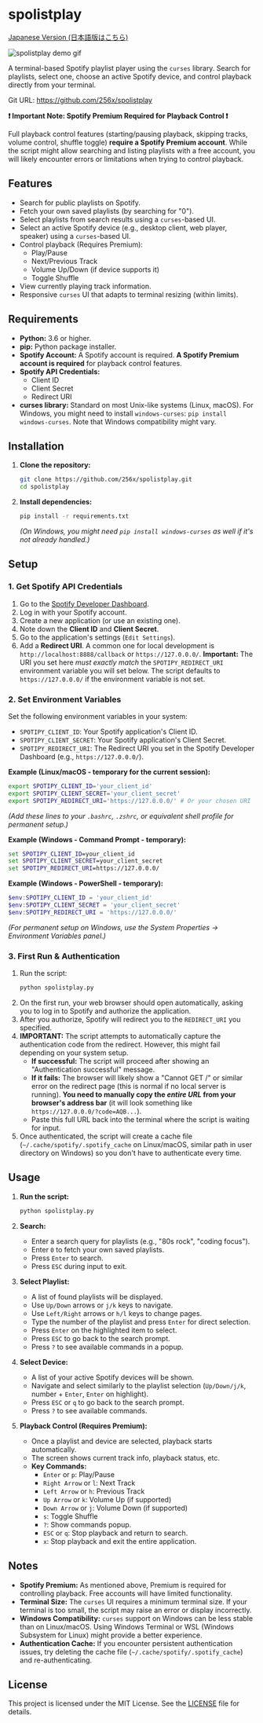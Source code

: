# spolistplay

[Japanese Version (日本語版はこちら)](README_jp.md)

![spolistplay demo gif](https://github.com/user-attachments/assets/ea13c0fb-af09-48e8-9b6b-1109919e3ccf)

A terminal-based Spotify playlist player using the `curses` library. Search for playlists, select one, choose an active Spotify device, and control playback directly from your terminal.

Git URL: https://github.com/256x/spolistplay

**❗ Important Note: Spotify Premium Required for Playback Control ❗**

Full playback control features (starting/pausing playback, skipping tracks, volume control, shuffle toggle) **require a Spotify Premium account**. While the script might allow searching and listing playlists with a free account, you will likely encounter errors or limitations when trying to control playback.

## Features

*   Search for public playlists on Spotify.
*   Fetch your own saved playlists (by searching for "0").
*   Select playlists from search results using a `curses`-based UI.
*   Select an active Spotify device (e.g., desktop client, web player, speaker) using a `curses`-based UI.
*   Control playback (Requires Premium):
    *   Play/Pause
    *   Next/Previous Track
    *   Volume Up/Down (if device supports it)
    *   Toggle Shuffle
*   View currently playing track information.
*   Responsive `curses` UI that adapts to terminal resizing (within limits).

## Requirements

*   **Python:** 3.6 or higher.
*   **pip:** Python package installer.
*   **Spotify Account:** A Spotify account is required. **A Spotify Premium account is required** for playback control features.
*   **Spotify API Credentials:**
    *   Client ID
    *   Client Secret
    *   Redirect URI
*   **curses library:** Standard on most Unix-like systems (Linux, macOS). For Windows, you might need to install `windows-curses`: `pip install windows-curses`. Note that Windows compatibility might vary.

## Installation

1.  **Clone the repository:**
    ```bash
    git clone https://github.com/256x/spolistplay.git
    cd spolistplay
    ```

2.  **Install dependencies:**
    ```bash
    pip install -r requirements.txt
    ```
    *(On Windows, you might need `pip install windows-curses` as well if it's not already handled.)*

## Setup

### 1. Get Spotify API Credentials

1.  Go to the [Spotify Developer Dashboard](https://developer.spotify.com/dashboard/).
2.  Log in with your Spotify account.
3.  Create a new application (or use an existing one).
4.  Note down the **Client ID** and **Client Secret**.
5.  Go to the application's settings (`Edit Settings`).
6.  Add a **Redirect URI**. A common one for local development is `http://localhost:8888/callback` or `https://127.0.0.0/`. **Important:** The URI you set here *must exactly match* the `SPOTIPY_REDIRECT_URI` environment variable you will set below. The script defaults to `https://127.0.0.0/` if the environment variable is not set.

### 2. Set Environment Variables

Set the following environment variables in your system:

*   `SPOTIPY_CLIENT_ID`: Your Spotify application's Client ID.
*   `SPOTIPY_CLIENT_SECRET`: Your Spotify application's Client Secret.
*   `SPOTIPY_REDIRECT_URI`: The Redirect URI you set in the Spotify Developer Dashboard (e.g., `https://127.0.0.0/`).

**Example (Linux/macOS - temporary for the current session):**

```bash
export SPOTIPY_CLIENT_ID='your_client_id'
export SPOTIPY_CLIENT_SECRET='your_client_secret'
export SPOTIPY_REDIRECT_URI='https://127.0.0.0/' # Or your chosen URI
```

*(Add these lines to your `.bashrc`, `.zshrc`, or equivalent shell profile for permanent setup.)*

**Example (Windows - Command Prompt - temporary):**

```cmd
set SPOTIPY_CLIENT_ID=your_client_id
set SPOTIPY_CLIENT_SECRET=your_client_secret
set SPOTIPY_REDIRECT_URI=https://127.0.0.0/
```

**Example (Windows - PowerShell - temporary):**

```powershell
$env:SPOTIPY_CLIENT_ID = 'your_client_id'
$env:SPOTIPY_CLIENT_SECRET = 'your_client_secret'
$env:SPOTIPY_REDIRECT_URI = 'https://127.0.0.0/'
```

*(For permanent setup on Windows, use the System Properties -> Environment Variables panel.)*

### 3. First Run & Authentication

1.  Run the script:
    ```bash
    python spolistplay.py
    ```
2.  On the first run, your web browser should open automatically, asking you to log in to Spotify and authorize the application.
3.  After you authorize, Spotify will redirect you to the `REDIRECT_URI` you specified.
4.  **IMPORTANT:** The script attempts to automatically capture the authentication code from the redirect. However, this might fail depending on your system setup.
    *   **If successful:** The script will proceed after showing an "Authentication successful" message.
    *   **If it fails:** The browser will likely show a "Cannot GET /" or similar error on the redirect page (this is normal if no local server is running). **You need to manually copy the *entire URL* from your browser's address bar** (it will look something like `https://127.0.0.0/?code=AQB...`).
    *   Paste this full URL back into the terminal where the script is waiting for input.
5.  Once authenticated, the script will create a cache file (`~/.cache/spotify/.spotify_cache` on Linux/macOS, similar path in user directory on Windows) so you don't have to authenticate every time.

## Usage

1.  **Run the script:**
    ```bash
    python spolistplay.py
    ```

2.  **Search:**
    *   Enter a search query for playlists (e.g., "80s rock", "coding focus").
    *   Enter `0` to fetch your own saved playlists.
    *   Press `Enter` to search.
    *   Press `ESC` during input to exit.

3.  **Select Playlist:**
    *   A list of found playlists will be displayed.
    *   Use `Up/Down` arrows or `j/k` keys to navigate.
    *   Use `Left/Right` arrows or `h/l` keys to change pages.
    *   Type the number of the playlist and press `Enter` for direct selection.
    *   Press `Enter` on the highlighted item to select.
    *   Press `ESC` to go back to the search prompt.
    *   Press `?` to see available commands in a popup.

4.  **Select Device:**
    *   A list of your active Spotify devices will be shown.
    *   Navigate and select similarly to the playlist selection (`Up/Down/j/k`, number + `Enter`, `Enter` on highlight).
    *   Press `ESC` or `q` to go back to the search prompt.
    *   Press `?` to see available commands.

5.  **Playback Control (Requires Premium):**
    *   Once a playlist and device are selected, playback starts automatically.
    *   The screen shows current track info, playback status, etc.
    *   **Key Commands:**
        *   `Enter` or `p`: Play/Pause
        *   `Right Arrow` or `l`: Next Track
        *   `Left Arrow` or `h`: Previous Track
        *   `Up Arrow` or `k`: Volume Up (if supported)
        *   `Down Arrow` or `j`: Volume Down (if supported)
        *   `s`: Toggle Shuffle
        *   `?`: Show commands popup.
        *   `ESC` or `q`: Stop playback and return to search.
        *   `x`: Stop playback and exit the entire application.

## Notes

*   **Spotify Premium:** As mentioned above, Premium is required for controlling playback. Free accounts will have limited functionality.
*   **Terminal Size:** The `curses` UI requires a minimum terminal size. If your terminal is too small, the script may raise an error or display incorrectly.
*   **Windows Compatibility:** `curses` support on Windows can be less stable than on Linux/macOS. Using Windows Terminal or WSL (Windows Subsystem for Linux) might provide a better experience.
*   **Authentication Cache:** If you encounter persistent authentication issues, try deleting the cache file (`~/.cache/spotify/.spotify_cache`) and re-authenticating.

## License

This project is licensed under the MIT License. See the [LICENSE](LICENSE) file for details.


